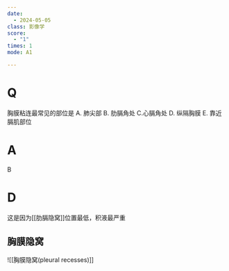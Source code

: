 ```yaml
---
date:
  - 2024-05-05
class: 影像学
score:
  - "1"
times: 1
mode: A1

---
```



# Q
胸膜粘连最常见的部位是
A. 肺尖部 
B. 肋膈角处 
C.心膈角处
D. 纵隔胸膜 
E. 靠近膈肌部位

# A

B


# D
这是因为[[肋膈隐窝]]位置最低，积液最严重

胸膜隐窝
--
![[胸膜隐窝(pleural recesses)]]